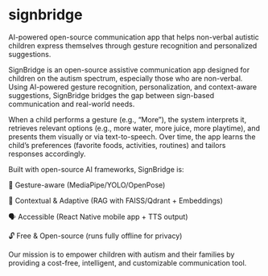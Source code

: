 # signbridge
AI-powered open-source communication app that helps non-verbal autistic children express themselves through gesture recognition and personalized suggestions.

SignBridge is an open-source assistive communication app designed for children on the autism spectrum, especially those who are non-verbal. Using AI-powered gesture recognition, personalization, and context-aware suggestions, SignBridge bridges the gap between sign-based communication and real-world needs.

When a child performs a gesture (e.g., “More”), the system interprets it, retrieves relevant options (e.g., more water, more juice, more playtime), and presents them visually or via text-to-speech. Over time, the app learns the child’s preferences (favorite foods, activities, routines) and tailors responses accordingly.

Built with open-source AI frameworks, SignBridge is:

🎥 Gesture-aware (MediaPipe/YOLO/OpenPose)

🧠 Contextual & Adaptive (RAG with FAISS/Qdrant + Embeddings)

🗣️ Accessible (React Native mobile app + TTS output)

🔓 Free & Open-source (runs fully offline for privacy)

Our mission is to empower children with autism and their families by providing a cost-free, intelligent, and customizable communication tool.

